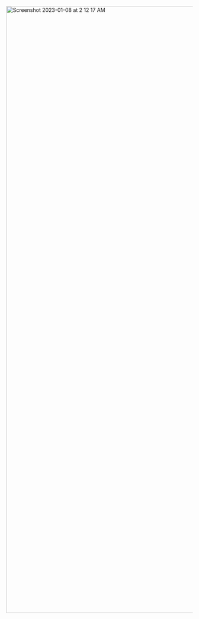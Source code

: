 <img width="1641" alt="Screenshot 2023-01-08 at 2 12 17 AM" src="https://user-images.githubusercontent.com/43849911/211169611-069ab224-e19b-4904-b553-7a446b8d33be.png">
